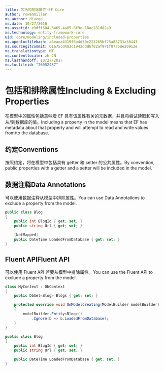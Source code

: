 ```yaml
---
title: 包括和排除属性-EF Core
author: rowanmiller
ms.author: divega
ms.date: 10/27/2016
ms.assetid: e9dff604-3469-4a05-8f9e-18ac281d82a9
ms.technology: entity-framework-core
uid: core/modeling/included-properties
ms.openlocfilehash: a6eaea4319f6a4d30c223265bf75a88731a38443
ms.sourcegitcommit: 01a75cd483c1943ddd6f82af971f07abde20912e
ms.translationtype: MT
ms.contentlocale: zh-CN
ms.lasthandoff: 10/27/2017
ms.locfileid: "26052487"
---
```

# <a name="including--excluding-properties"></a><span data-ttu-id="b7d7b-102">包括和排除属性</span><span class="sxs-lookup"><span data-stu-id="b7d7b-102">Including & Excluding Properties</span></span>

<span data-ttu-id="b7d7b-103">在模型中的属性包括意味着 EF 具有该属性有关的元数据，并且将尝试读取和写入从/到数据库的值。</span><span class="sxs-lookup"><span data-stu-id="b7d7b-103">Including a property in the model means that EF has metadata about that property and will attempt to read and write values from/to the database.</span></span>

## <a name="conventions"></a><span data-ttu-id="b7d7b-104">约定</span><span class="sxs-lookup"><span data-stu-id="b7d7b-104">Conventions</span></span>

<span data-ttu-id="b7d7b-105">按照约定，将在模型中包括具有 getter 和 setter 的公共属性。</span><span class="sxs-lookup"><span data-stu-id="b7d7b-105">By convention, public properties with a getter and a setter will be included in the model.</span></span>

## <a name="data-annotations"></a><span data-ttu-id="b7d7b-106">数据注释</span><span class="sxs-lookup"><span data-stu-id="b7d7b-106">Data Annotations</span></span>

<span data-ttu-id="b7d7b-107">可以使用数据注释从模型中排除属性。</span><span class="sxs-lookup"><span data-stu-id="b7d7b-107">You can use Data Annotations to exclude a property from the model.</span></span>

<!-- [!code-csharp[Main](samples/core/Modeling/DataAnnotations/Samples/IgnoreProperty.cs?highlight=6)] -->
``` csharp
public class Blog
{
    public int BlogId { get; set; }
    public string Url { get; set; }

    [NotMapped]
    public DateTime LoadedFromDatabase { get; set; }
}
```

## <a name="fluent-api"></a><span data-ttu-id="b7d7b-108">Fluent API</span><span class="sxs-lookup"><span data-stu-id="b7d7b-108">Fluent API</span></span>

<span data-ttu-id="b7d7b-109">可以使用 Fluent API 若要从模型中排除属性。</span><span class="sxs-lookup"><span data-stu-id="b7d7b-109">You can use the Fluent API to exclude a property from the model.</span></span>

<!-- [!code-csharp[Main](samples/core/Modeling/FluentAPI/Samples/IgnoreProperty.cs?highlight=7,8)] -->
``` csharp
class MyContext : DbContext
{
    public DbSet<Blog> Blogs { get; set; }

    protected override void OnModelCreating(ModelBuilder modelBuilder)
    {
        modelBuilder.Entity<Blog>()
            .Ignore(b => b.LoadedFromDatabase);
    }
}

public class Blog
{
    public int BlogId { get; set; }
    public string Url { get; set; }

    public DateTime LoadedFromDatabase { get; set; }
}
```
